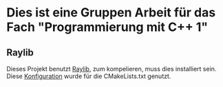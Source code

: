 # Dies ist eine Gruppen Arbeit für das Fach "Programmierung mit C++ 1"


## Raylib
Dieses Projekt benutzt [Raylib](https://www.raylib.com), zum kompelieren, muss dies installiert sein.
Diese [Konfiguration](https://github.com/SjDuque/Raylib-CMake) wurde für die CMakeLists.txt genutzt.

